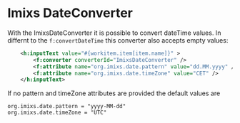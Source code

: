 # Imixs DateConverter

With the ImixsDateConverter it is possible to convert dateTime values. In differnt to the `f:convertDateTime` this converter also accepts empty values:


```xml
	<h:inputText value="#{workitem.item[item.name]}" >
		<f:converter converterId="ImixsDateConverter" />
		<f:attribute name="org.imixs.date.pattern" value="dd.MM.yyyy" />
		<f:attribute name="org.imixs.date.timeZone" value="CET" />
	</h:inputText>
```

If no pattern and timeZone attributes are provided the default values are


    org.imixs.date.pattern = "yyyy-MM-dd"
    org.imixs.date.timeZone = "UTC"